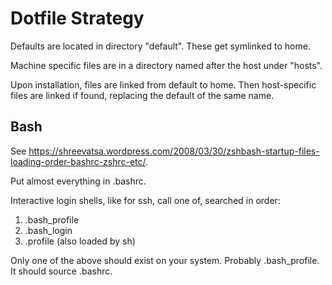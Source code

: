 # Dotfile Strategy

Defaults are located in directory "default".
These get symlinked to home.

Machine specific files are in a directory named after the host under "hosts".

Upon installation, files are linked from default to home.
Then host-specific files are linked if found, replacing the default of the same name.

## Bash

See <https://shreevatsa.wordpress.com/2008/03/30/zshbash-startup-files-loading-order-bashrc-zshrc-etc/>.

Put almost everything in .bashrc.

Interactive login shells, like for ssh, call one of, searched in order:

1. .bash_profile
1. .bash_login
1. .profile (also loaded by sh)

Only one of the above should exist on your system.
Probably .bash_profile.
It should source .bashrc.
